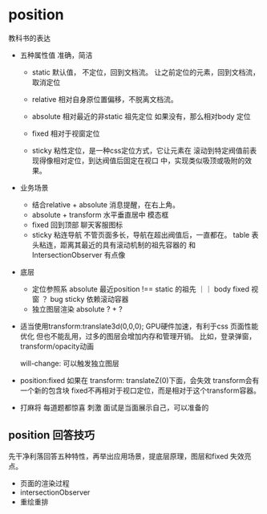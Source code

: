 # position 

教科书的表达

- 五种属性值 准确，简洁
    - static 默认值， 不定位，回到文档流。
        让之前定位的元素，回到文档流，取消定位
    - relative 相对自身原位置偏移，不脱离文档流。

    - absolute 相对最近的非static 祖先定位
        如果没有，那么相对body 定位
    - fixed 相对于视窗定位
    - sticky 粘性定位，是一种css定位方式，它让元素在
    滚动到特定阀值前表现得像相对定位，到达阀值后固定在视口
    中，实现类似吸顶或吸附的效果。

- 业务场景
    - 结合relative + absolute 消息提醒，在右上角。
    - absolute + transform 水平垂直居中 模态框
    - fixed 回到顶部 聊天客服图标
    - sticky 粘连导航 不管页面多长，导航在超出阀值后，一直都在。
        table 表头粘连，距离其最近的具有滚动机制的祖先容器的
        和IntersectionObserver 有点像

- 底层
    - 定位参照系
    absolute 最近position !== static 的祖先 ｜｜ body 
    fixed 视窗 ？ bug
    sticky 依赖滚动容器
    - 独立图层渲染
    absolute ?  + ? 

- 适当使用transform:translate3d(0,0,0);
    GPU硬件加速，有利于css 页面性能优化
    但也不能乱用，过多的图层会增加内存和管理开销。
    比如，登录弹窗，transform/opacity动画

    will-change: 可以触发独立图层

- position:fixed 如果在 transform: translateZ(0)下面，会失效
    transform会有一个新的包含块 fixed不再相对于视口定位，而是相对于这个transform容器。

- 打麻将 每道题都惊喜 刺激
    面试是当面展示自己，可以准备的

## position 回答技巧
先干净利落回答五种特性，再举出应用场景，提底层原理，图层和fixed 失效亮点。

- 页面的渲染过程 
- intersectionObserver 
- 重绘重排